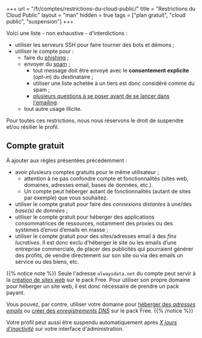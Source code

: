 +++
url = "/fr/comptes/restrictions-du-cloud-public/"
title = "Restrictions du Cloud Public"
layout = "man"
hidden = true
tags = ["plan gratuit", "cloud public", "suspension"]
+++

Voici une liste - non exhaustive - d'interdictions :

- utiliser les serveurs SSH pour faire tourner des bots et démons ;
- utiliser le compte pour :
	- faire du [phishing](https://fr.wikipedia.org/wiki/Hame%C3%A7onnage) ;
	- envoyer du [spam](https://fr.wikipedia.org/wiki/Spam#Dans_l'Union_europ%C3%A9enne) ;
		- tout message doit être envoyé avec le **consentement explicite** (_opt-in_) du destinataire ;
		- utiliser une liste achetée à un tiers est donc considéré comme du spam ;
		- [plusieurs questions à se poser avant de se lancer dans l'emailing](e-mails/delivery#emailing).
	- tout autre usage illicite.

Pour toutes ces restrictions, nous nous réservons le droit de suspendre et/ou résilier le profil.

## Compte gratuit

À ajouter aux règles présentées précédemment :

- avoir plusieurs comptes gratuits pour le même utilisateur ;
    - attention à ne pas confondre compte et fonctionnalités (sites web, domaines, adresses email, bases de données, etc.).
    - Un compte peut héberger autant de fonctionnalités (autant de sites par exemple) que vous souhaitez.
- utiliser le compte gratuit pour faire des *connexions distantes* à une/des *base(s) de données* ;
- utiliser le compte gratuit pour héberger des applications consommatrices de ressources, notamment des proxies ou des systèmes d’envoi d’emails en masse ;
- utiliser le compte gratuit pour des sites/adresses email à des *fins lucratives*. Il est donc exclu d’héberger le site ou les emails d’une entreprise commerciale, de placer des publicités qui pourraient générer des profits, de vendre directement sur son site ou via des emails un service ou des biens, etc.

{{% notice note %}}
Seule l'adresse `alwaysdata.net` du compte peut servir à la [création de *sites web*](/sites/add-a-site/) sur le pack Free. Pour utiliser son propre domaine pour héberger un site web, il est donc nécessaire de prendre un pack payant.

Vous pouvez, par contre, utiliser votre domaine pour [héberger des *adresses emails*](/e-mails/create-an-e-mail-address/) ou [créer des *enregistrements DNS*](/domains/add-dns/) sur le pack Free.
{{% /notice %}}

Votre profil peut aussi être suspendu automatiquement après _[X jours d'inactivité](accounts/alerts-notifications#inactivité)_ sur votre interface d'administration.
